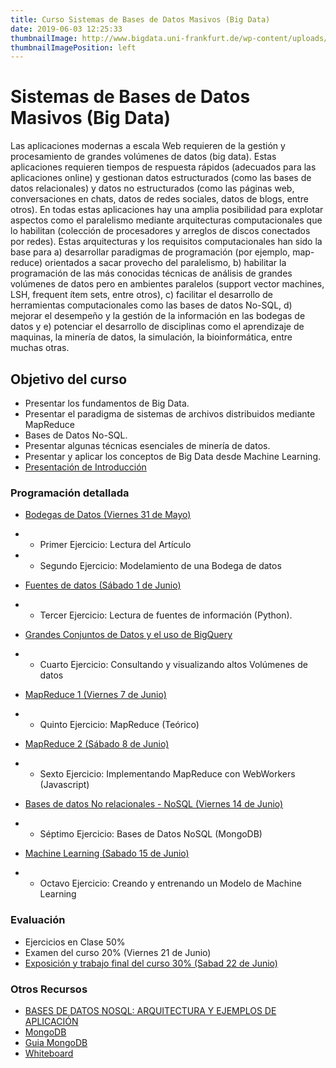 ```yaml
---
title: Curso Sistemas de Bases de Datos Masivos (Big Data)
date: 2019-06-03 12:25:33
thumbnailImage: http://www.bigdata.uni-frankfurt.de/wp-content/uploads/2013/09/Fotolia_41498462_M1-1024x873.jpg
thumbnailImagePosition: left
---
```


# Sistemas de Bases de Datos Masivos (Big Data)

Las aplicaciones modernas a escala Web requieren de la gestión y procesamiento de grandes volúmenes de datos (big data). Estas aplicaciones requieren tiempos de respuesta rápidos (adecuados para las aplicaciones online) y gestionan datos estructurados (como las bases de datos relacionales) y datos no estructurados (como las páginas web, conversaciones en chats, datos de redes sociales, datos de blogs, entre otros). <!-- more -->En todas estas aplicaciones hay una amplia posibilidad para explotar aspectos como el paralelismo mediante arquitecturas computacionales que lo habilitan (colección de procesadores y arreglos de discos conectados por redes). Estas arquitecturas y los requisitos computacionales han sido la base para a) desarrollar paradigmas de programación (por ejemplo, map-reduce) orientados a sacar provecho del paralelismo, b) habilitar la programación de las más conocidas técnicas de análisis de grandes volúmenes de datos pero en ambientes paralelos (support vector machines, LSH, frequent ítem sets, entre otros), c) facilitar el desarrollo de herramientas computacionales como las bases de datos No-SQL, d) mejorar el desempeño y la gestión de la información en las bodegas de datos y e) potenciar el desarrollo de disciplinas como el aprendizaje de maquinas, la minería de datos, la simulación, la bioinformática, entre muchas otras.

## Objetivo del curso

- Presentar los fundamentos de Big Data.
- Presentar el paradigma de sistemas de archivos distribuidos mediante MapReduce
- Bases de Datos No-SQL.
- Presentar algunas técnicas esenciales de minería de datos.
- Presentar y aplicar los conceptos de Big Data desde Machine Learning.
- [Presentación de Introducción](https://docs.google.com/presentation/d/14_v5hUQCDlb54pXz0V5GWE8BwRKGociSwGtLya5Q4Jc/edit?usp=sharing)

### Programación detallada

- [Bodegas de Datos (Viernes 31 de Mayo)](https://docs.google.com/presentation/d/1R-9joLT70QwXKhHTpe4psH73sn16hkm37byHnrkKe7M/edit?usp=sharing)
- - Primer Ejercicio: Lectura del Artículo
- - Segundo Ejercicio: Modelamiento de una Bodega de datos

- [Fuentes de datos (Sábado 1 de Junio)](https://github.com/seagomezar/BigDataPython/blob/master/src/Cap1/lectura.ipynb)
- - Tercer Ejercicio: Lectura de fuentes de información (Python).
- [Grandes Conjuntos de Datos y el uso de BigQuery](https://towardsdatascience.com/bigquery-without-a-credit-card-discover-learn-and-share-199e08d4a064)
- - Cuarto Ejercicio: Consultando y visualizando altos Volúmenes de datos

- [MapReduce 1 (Viernes 7 de Junio)](https://docs.google.com/presentation/d/1DlQ0ozRNJ7DRZbntjufnEQHbIYIl6jYk2G9ynBYTHCo/edit?usp=sharing)
- - Quinto Ejercicio: MapReduce (Teórico)

- [MapReduce 2 (Sábado 8 de Junio)](https://github.com/seagomezar/MapReduceJS)
- - Sexto Ejercicio: Implementando MapReduce con WebWorkers (Javascript)

- [Bases de datos No relacionales - NoSQL (Viernes 14 de Junio)](https://docs.google.com/presentation/d/1epgQW7S66Q0CguurpYgjH66F-aMKDb12vUvcTnebtVo/edit?usp=sharing)
- - Séptimo Ejercicio: Bases de Datos NoSQL (MongoDB)

- [Machine Learning (Sabado 15 de Junio)](https://docs.google.com/presentation/d/1U8YG5Hh0USOrt40Ce-ZP62tRYSjJidimXc3Wv0QP3j4/edit?usp=sharing)
- - Octavo Ejercicio: Creando y entrenando un Modelo de Machine Learning

### Evaluación

- Ejercicios en Clase 50%
- Examen del curso 20% (Viernes 21 de Junio)
- [Exposición y trabajo final del curso 30% (Sabad 22 de Junio)](https://drive.google.com/open?id=18uzP5uGg7OhbEDQIECtT8XtA4jr3NTf9)

### Otros Recursos

- [BASES DE DATOS NOSQL: ARQUITECTURA Y EJEMPLOS DE APLICACIÓN](https://core.ac.uk/download/pdf/44310803.pdf)
- [MongoDB](http://bibing.us.es/proyectos/abreproy/12037/fichero/PFC_Sergio_Bellido_Sanchez%252FTema5_mongodb.pdf)
- [Guia MongoDB](http://disi.unal.edu.co/~gjhernandezp/datascience/talks/Taller-NoSQL.pdf)
- [Whiteboard](http://collabedit.com/m666q)
